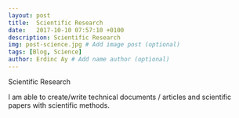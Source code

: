 ```yaml
---
layout: post
title:  Scientific Research
date:   2017-10-10 07:57:10 +0100
description: Scientific Research
img: post-science.jpg # Add image post (optional)
tags: [Blog, Science]
author: Erdinc Ay # Add name author (optional)
---
```

Scientific Research

I am able to create/write technical documents / articles and scientific papers with scientific methods.